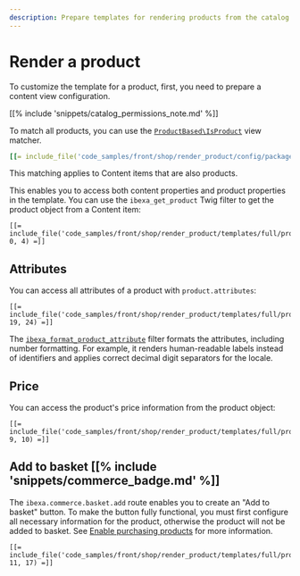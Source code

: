 ```yaml
---
description: Prepare templates for rendering products from the catalog.
---
```


# Render a product

To customize the template for a product, first, you need to prepare a content view configuration.

[[% include 'snippets/catalog_permissions_note.md' %]]

To match all products, you can use the [`ProductBased\IsProduct`](../templates/view_matcher_reference.md#productbasedisproduct) view matcher.

``` yaml
[[= include_file('code_samples/front/shop/render_product/config/packages/views.yaml') =]]
```

This matching applies to Content items that are also products.

This enables you to access both content properties and product properties in the template.
You can use the `ibexa_get_product` Twig filter to get the product object from a Content item:

``` html+twig
[[= include_file('code_samples/front/shop/render_product/templates/full/product.html.twig', 0, 4) =]]
```

## Attributes

You can access all attributes of a product with `product.attributes`:

``` html+twig
[[= include_file('code_samples/front/shop/render_product/templates/full/product.html.twig', 19, 24) =]]
```

The [`ibexa_format_product_attribute`](../twig_function_reference/product_twig_functions.md#ibexaformatproductattribute) filter formats the attributes, including number formatting.
For example, it renders human-readable labels instead of identifiers and applies correct decimal digit separators for the locale.

## Price

You can access the product's price information from the product object:

``` html+twig
[[= include_file('code_samples/front/shop/render_product/templates/full/product.html.twig', 9, 10) =]]
```

## Add to basket [[% include 'snippets/commerce_badge.md' %]]

The `ibexa.commerce.basket.add` route enables you to create an "Add to basket" button.
To make the button fully functional, you must first configure all necessary information for the product, otherwise the product will not be added to basket.
See [Enable purchasing products](../../catalog/enable_purchasing_products.md) for more information.

``` html+twig
[[= include_file('code_samples/front/shop/render_product/templates/full/product.html.twig', 11, 17) =]]
```
